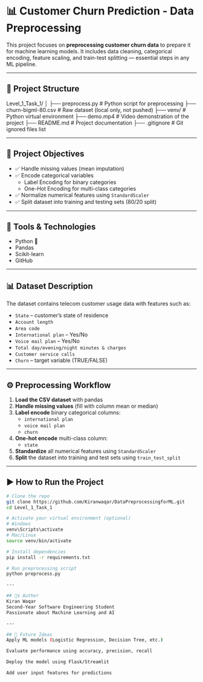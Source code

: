 # 📊 Customer Churn Prediction - Data Preprocessing

This project focuses on **preprocessing customer churn data** to prepare it for machine learning models. It includes data cleaning, categorical encoding, feature scaling, and train-test splitting — essential steps in any ML pipeline.

---

## 📁 Project Structure

Level_1_Task_1/
│
├── preprocess.py # Python script for preprocessing
├── churn-bigml-80.csv # Raw dataset (local only, not pushed)
├── venv/ # Python virtual environment
├── demo.mp4 # Video demonstration of the project
├── README.md # Project documentation
├── .gitignore # Git ignored files list

---

## 🎯 Project Objectives

- ✅ Handle missing values (mean imputation)
- ✅ Encode categorical variables
  - Label Encoding for binary categories
  - One-Hot Encoding for multi-class categories
- ✅ Normalize numerical features using `StandardScaler`
- ✅ Split dataset into training and testing sets (80/20 split)

---

## 🧪 Tools & Technologies

- Python 🐍
- Pandas
- Scikit-learn
- GitHub

---

## 📊 Dataset Description

The dataset contains telecom customer usage data with features such as:

- `State` – customer’s state of residence
- `Account length`
- `Area code`
- `International plan` – Yes/No
- `Voice mail plan` – Yes/No
- `Total day/evening/night minutes & charges`
- `Customer service calls`
- `Churn` – target variable (TRUE/FALSE)

---

## ⚙️ Preprocessing Workflow

1. **Load the CSV dataset** with pandas
2. **Handle missing values** (fill with column mean or median)
3. **Label encode** binary categorical columns:
   - `international plan`
   - `voice mail plan`
   - `churn`
4. **One-hot encode** multi-class column:
   - `state`
5. **Standardize** all numerical features using `StandardScaler`
6. **Split** the dataset into training and test sets using `train_test_split`

---

## ▶️ How to Run the Project

```bash
# Clone the repo
git clone https://github.com/Kiranwaqar/DataPreprocessingforML.git
cd Level_1_Task_1

# Activate your virtual environment (optional)
# Windows
venv\Scripts\activate
# Mac/Linux
source venv/bin/activate

# Install dependencies
pip install -r requirements.txt  

# Run preprocessing script
python preprocess.py

---

## 🙋‍♀️ Author
Kiran Waqar
Second-Year Software Engineering Student
Passionate about Machine Learning and AI

---

## 🏁 Future Ideas
Apply ML models (Logistic Regression, Decision Tree, etc.)

Evaluate performance using accuracy, precision, recall

Deploy the model using Flask/Streamlit

Add user input features for predictions


